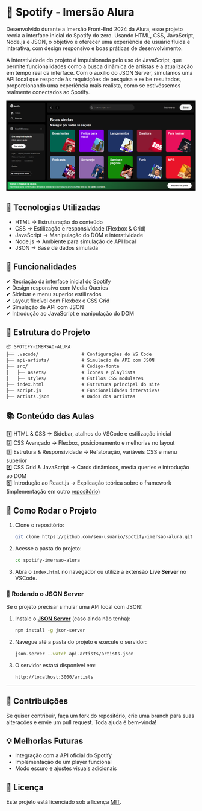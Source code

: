# 🎵 Spotify - Imersão Alura

Desenvolvido durante a Imersão Front-End 2024 da Alura, esse projeto recria a interface inicial do Spotify do zero. Usando HTML, CSS, JavaScript, Node.js e JSON, o objetivo é oferecer uma experiência de usuário fluida e interativa, com design responsivo e boas práticas de desenvolvimento.

A interatividade do projeto é impulsionada pelo uso de JavaScript, que permite funcionalidades como a busca dinâmica de artistas e a atualização em tempo real da interface. Com o auxílio do JSON Server, simulamos uma API local que responde às requisições de pesquisa e exibe resultados, proporcionando uma experiência mais realista, como se estivéssemos realmente conectados ao Spotify.

![screenshot](screenshot.png)

## 🚀 Tecnologias Utilizadas

-   HTML → Estruturação do conteúdo
-   CSS → Estilização e responsividade (Flexbox & Grid)
-   JavaScript → Manipulação do DOM e interatividade
-   Node.js → Ambiente para simulação de API local
-   JSON → Base de dados simulada

## 📌 Funcionalidades

✔ Recriação da interface inicial do Spotify \
✔ Design responsivo com Media Queries \
✔ Sidebar e menu superior estilizados \
✔ Layout flexível com Flexbox e CSS Grid \
✔ Simulação de API com JSON \
✔ Introdução ao JavaScript e manipulação do DOM

## 📂 Estrutura do Projeto

```plaintext
📦 SPOTIFY-IMERSAO-ALURA
├── .vscode/                # Configurações do VS Code
├── api-artists/            # Simulação de API com JSON
├── src/                    # Código-fonte
│   ├── assets/             # Ícones e playlists
│   ├── styles/             # Estilos CSS modulares
├── index.html              # Estrutura principal do site
├── script.js               # Funcionalidades interativas
├── artists.json            # Dados dos artistas
```

## 📚 Conteúdo das Aulas

1️⃣ HTML & CSS → Sidebar, atalhos do VSCode e estilização inicial \
2️⃣ CSS Avançado → Flexbox, posicionamento e melhorias no layout \
3️⃣ Estrutura & Responsividade → Refatoração, variáveis CSS e menu superior \
4️⃣ CSS Grid & JavaScript → Cards dinâmicos, media queries e introdução ao DOM \
5️⃣ Introdução ao React.js → Explicação teórica sobre o framework (implementação em outro [repositório](https://github.com/arielprovasi/spotify-react))

## 🔧 Como Rodar o Projeto

1. Clone o repositório:
    ```sh
    git clone https://github.com/seu-usuario/spotify-imersao-alura.git
    ```
2. Acesse a pasta do projeto:
    ```sh
    cd spotify-imersao-alura
    ```
3. Abra o `index.html` no navegador ou utilize a extensão **Live Server** no VSCode.

### 🔹 Rodando o JSON Server

Se o projeto precisar simular uma API local com JSON:

1. Instale o [**JSON Server**](https://www.npmjs.com/package/json-server) (caso ainda não tenha):
    ```sh
    npm install -g json-server
    ```
2. Navegue até a pasta do projeto e execute o servidor:
    ```sh
    json-server --watch api-artists/artists.json
    ```
3. O servidor estará disponível em:
    ```
    http://localhost:3000/artists
    ```

---

## 🤝 Contribuições

Se quiser contribuir, faça um fork do repositório, crie uma branch para suas alterações e envie um pull request. Toda ajuda é bem-vinda!

## 💡 Melhorias Futuras

-   Integração com a API oficial do Spotify
-   Implementação de um player funcional
-   Modo escuro e ajustes visuais adicionais

## 📜 Licença

Este projeto está licenciado sob a licença [MIT](https://choosealicense.com/licenses/mit/).
